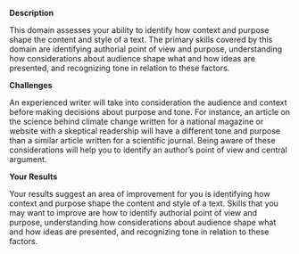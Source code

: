 **Description**

This domain assesses your ability to identify how context and purpose shape the content and style of a text. The primary skills covered by this domain are identifying authorial point of view and purpose, understanding how considerations about audience shape what and how ideas are presented, and recognizing tone in relation to these factors.

**Challenges**

An experienced writer will take into consideration the audience and context before making decisions about purpose and tone. For instance, an article on the science behind climate change written for a national magazine or website with a skeptical readership will have a different tone and purpose than a similar article written for a scientific journal. Being aware of these considerations will help you to identify an author’s point of view and central argument.

**Your Results**

Your results suggest an area of improvement for you is identifying how context and purpose shape the content and style of a text. Skills that you may want to improve are how to identify authorial point of view and purpose, understanding how considerations about audience shape what and how ideas are presented, and recognizing tone in relation to these factors.
